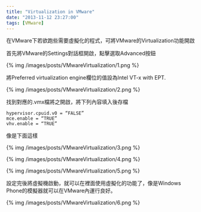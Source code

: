 ```yaml
---
title: "Virtualization in VMware"
date: "2013-11-12 23:27:00"
tags: [VMware]
---
```



在VMware下若欲跑些需要虛擬化的程式，可將VMware的Virtualization功能開啟   

<!--More-->

首先將VMware的Settings對話框開啟，點擊選取Advanced按鈕 

{% img /images/posts/VMwareVirtualization/1.png %}


將Preferred virtualization engine欄位的值設為Intel VT-x with EPT.

{% img /images/posts/VMwareVirtualization/2.png %}


找到對應的.vmx檔將之開啟，將下列內容填入後存檔

    hypervisor.cpuid.v0 = “FALSE”
    mce.enable = “TRUE”
    vhv.enable = “TRUE”


像是下面這樣  

{% img /images/posts/VMwareVirtualization/3.png %}

{% img /images/posts/VMwareVirtualization/4.png %}

{% img /images/posts/VMwareVirtualization/5.png %}


設定完後將虛擬機啟動，就可以在裡面使用虛擬化的功能了，像是Windows Phone的模擬器就可以在VMware內運行良好。

{% img /images/posts/VMwareVirtualization/6.png %}
